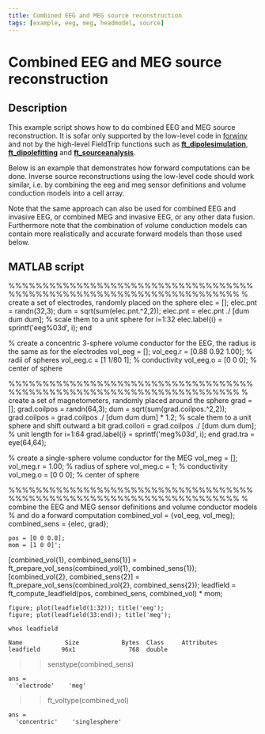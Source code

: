 ```yaml
---
title: Combined EEG and MEG source reconstruction
tags: [example, eeg, meg, headmodel, source]
---
```


# Combined EEG and MEG source reconstruction

## Description

This example script shows how to do combined EEG and MEG source reconstruction. It is sofar only supported by the low-level code in [forwinv](/development/forwinv) and not by the high-level FieldTrip functions such as **[ft_dipolesimulation](/reference/ft_dipolesimulation)**, **[ft_dipolefitting](/reference/ft_dipolefitting)** and **[ft_sourceanalysis](/reference/ft_sourceanalysis)**.

Below is an example that demonstrates how forward computations can be done. Inverse source reconstructions using the low-level code should work similar, i.e. by combining the eeg and meg sensor definitions and volume conduction models into a cell array.

Note that the same approach can also be used for combined EEG and invasive EEG, or combined MEG and invasive EEG, or any other data fusion. Furthermore note that the combination of volume conduction models can  contain more realistically and accurate forward models than those used below.  

## MATLAB script

  %%%%%%%%%%%%%%%%%%%%%%%%%%%%%%%%%%%%%%%%%%%%%%%%%%%%%%%%%%%%%%%%%%%%%%
  % create a set of electrodes, randomly placed on the sphere
    elec = [];
    elec.pnt = randn(32,3);
    dum = sqrt(sum(elec.pnt.^2,2));
    elec.pnt = elec.pnt ./ [dum dum dum];  % scale them to a unit sphere
    for i=1:32
    elec.label{i} = sprintf('eeg%03d', i);
    end

  % create a concentric 3-sphere volume conductor for the EEG, the radius is the same as for the electrodes
    vol_eeg = [];
    vol_eeg.r = [0.88 0.92 1.00]; % radii of spheres
    vol_eeg.c = [1 1/80 1];       % conductivity
    vol_eeg.o = [0 0 0];          % center of sphere

  %%%%%%%%%%%%%%%%%%%%%%%%%%%%%%%%%%%%%%%%%%%%%%%%%%%%%%%%%%%%%%%%%%%%%%
  % create a set of magnetometers, randomly placed around the sphere
    grad = [];
    grad.coilpos = randn(64,3);
    dum = sqrt(sum(grad.coilpos.^2,2));
    grad.coilpos = grad.coilpos ./ [dum dum dum] * 1.2;  % scale them to a unit sphere and shift outward a bit
    grad.coilori = grad.coilpos ./ [dum dum dum];        % unit length
    for i=1:64
    grad.label{i} = sprintf('meg%03d', i);
    end
    grad.tra = eye(64,64);

  % create a single-sphere volume conductor for the MEG
    vol_meg = [];
    vol_meg.r = 1.00;             % radius of sphere
    vol_meg.c = 1;                % conductivity
    vol_meg.o = [0 0 0];          % center of sphere

  %%%%%%%%%%%%%%%%%%%%%%%%%%%%%%%%%%%%%%%%%%%%%%%%%%%%%%%%%%%%%%%%%%%%%%
  % combine the EEG and MEG sensor definitions and volume conductor models
  % and do a forward computation
    combined_vol  = {vol_eeg, vol_meg};
    combined_sens = {elec, grad};

    pos = [0 0 0.8];
    mom = [1 0 0]';

  [combined_vol{1}, combined_sens{1}] = ft_prepare_vol_sens(combined_vol{1}, combined_sens{1});
  [combined_vol{2}, combined_sens{2}] = ft_prepare_vol_sens(combined_vol{2}, combined_sens{2});
    leadfield   = ft_compute_leadfield(pos, combined_sens, combined_vol) * mom;

    figure; plot(leadfield(1:32)); title('eeg');
    figure; plot(leadfield(33:end)); title('meg');

    whos leadfield

    Name            Size            Bytes  Class     Attributes
    leadfield      96x1               768  double

  >> senstype(combined_sens)

    ans =
      'electrode'    'meg'

  >> ft_voltype(combined_vol)

    ans =
      'concentric'    'singlesphere'
